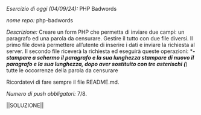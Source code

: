 *Esercizio di oggi (04/09/24):* PHP Badwords

*nome repo:* php-badwords

*Descrizione:* Creare un form PHP che permetta di inviare due campi: un paragrafo ed una parola da censurare.
Gestire il tutto con due file diversi. Il primo file dovrà permettere all’utente di inserire i dati e inviare la richiesta al server.
Il secondo file riceverà la richiesta ed eseguirà queste operazioni: ****- stampare a schermo il paragrafo e la sua lunghezza
stampare di nuovo il paragrafo e la sua lunghezza, dopo aver sostituito con tre asterischi (***) tutte le occorrenze della parola da censurare

Ricordatevi di fare sempre il file README.md.

*Numero di push obbligatori:* 7/8.

||SOLUZIONE||

